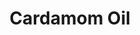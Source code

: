 ---
name: Cardamom Oil
title: Cardamom Oil
details:
  - detail:
      key: "Botanical Name"
      value: "Elettaria Cardamomum"
  - detail:
      key: "Color"
      value: "Colorless to pale yellow volatile oil"
  - detail:
      key: "Shelf Life"
      value: "Minimum 12 months in Containers"
  - detail:
      key: "Solubility"
      value: "Insoluble in water,and soluble in alcohol"
  - detail:
      key: "Cas Number"
      value: "8000-66-6"
  - detail:
      key: "Flash Point Deg Fahrenheit"
      value: "59 deg C closed cup"
  - detail:
      key: "Odour"
      value: "Warm,spicy"
  - detail:
      key: "Optical Rotation"
      value: "+22 to +49 (at 20 deg C)"
  - detail:
      key: "Physical State"
      value: "Liquid"
  - detail:
      key: "Refractive Index"
      value: "1.4630 to 1.4660 (at 20 deg C)"
  - detail:
      key: "Specific Gravity Degree Celsius"
      value: "0.917 to 0.947 (at 20 deg C)"
  - detail:
      key: "Storage Conditions"
      value: "Cool place protected from light."
  - detail:
      key: "Einecs No"
      value: "288-922-1"
  - detail:
      key: "Fema No"
      value: "2241"
  - detail:
      key: "Packaging Size"
      value: "5, 25, 200 Kg"
  - detail:
      key: "Packaging Type"
      value: "Can, Barrel"
  - detail:
      key: "Brand"
      value: "Natural Aroma"
showOnHome: false
thumbnail: https://5.imimg.com/data5/SELLER/Default/2021/12/RF/FB/KG/3823480/cardamom-oil-500x500.jpg
productImages:
  - https://ucarecdn.com/8213c725-21d0-4ac0-ad5e-c1975c20032b/
category: reconstituted oils
---